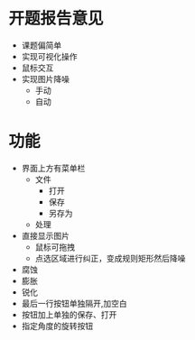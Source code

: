 
# 开题报告意见 #

- 课题偏简单
-  实现可视化操作
-  鼠标交互
-  实现图片降噪
   -  手动
   -  自动

# 功能

- 界面上方有菜单栏
    - 文件
        - 打开
        - 保存
        - 另存为
    - 处理
- 直接显示图片
    - 鼠标可拖拽
    - 点选区域进行纠正，变成规则矩形然后降噪
- 腐蚀
- 膨胀
- 锐化
- 最后一行按钮单独隔开,加空白
- 按钮加上单独的保存、打开
- 指定角度的旋转按钮


